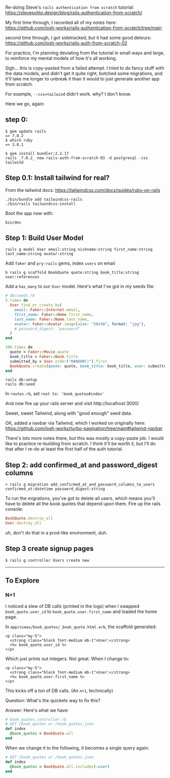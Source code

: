 Re-doing Steve's `rails authentication from scratch` tutorial: https://stevepolito.design/blog/rails-authentication-from-scratch/

My first time through, I recorded all of my notes here: https://github.com/josh-works/rails-authentication-from-scratch/tree/main

second time through, I got sidetracked, but it had some good detours: https://github.com/josh-works/rails-auth-from-scratch-02

For practice, I'm planning deviating from the tutorial in small ways and large, to reinforce my mental models of how it's all working.

Sigh... this is copy-pasted from a failed attempt. I tried to do fancy stuff with the data models, and didn't get it quite right, botched some migrations, and it'll take me longer to unbreak it than it would to just generate another app from scratch.

For example, `--css=tailwind` didn't work. why? I don't know.

Here we go, again:

## step 0: 

```
$ gem update rails 
=> 7.0.2
$ which ruby
=> 3.0.1

$ gem install bundler:2.2.17
rails _7.0.2_ new rails-auth-from-scratch-03 -d postgresql -css tailwind
```

## Step 0.1: Install tailwind for real?

From the tailwind docs: https://tailwindcss.com/docs/guides/ruby-on-rails

```
./bin/bundle add tailwindcss-rails
./bin/rails tailwindcss:install
```

Boot the app now with:

```
bin/dev
```

## Step 1: Build User Model

```
rails g model User email:string nickname:string first_name:string last_name:string avatar:string
```

Add `faker` and `pry-rails` gems, index `users` on email

```
b rails g scaffold BookQuote quote:string book_title:string user:references
```

Add a `has_many` to our `User` model. Here's what I've got in my seeds file:

```ruby
# db/seeds.rb
5.times do
  User.find_or_create_by(
    email: Faker::Internet.email,
    first_name: Faker::Name.first_name,
    last_name: Faker::Name.last_name,
    avatar: Faker::Avatar.image(size: "50x50", format: "jpg"),
    # password_digest: "password"
  )
end

100.times do 
  quote = Faker::Movie.quote
  book_title = Faker::Book.title
  submitted_by = User.order("RANDOM()").first
  BookQuote.create(quote: quote, book_title: book_title, user: submitted_by)
end
```

```
rails db:setup
rails db:seed
```
In `routes.rb`, set `root to: 'book_quotes#index'`


And now fire up your rails server and visit http://localhost:3000/

Sweet, sweet Tailwind, along with "good enough" seed data.

OK, added a navbar via Tailwind, which I worked on originally here: https://github.com/josh-works/turbo-pagination/tree/main#tailwind-navbar

There's lots more notes there, but this was mostly a copy-paste job. I would like to practice re-building from scratch. I think it'll be worth it, but I'll do that after I re-do at least the first half of the auth tutorial.


## Step 2: add confirmed_at and password_digest columns

```
> rails g migration add_confirmed_at_and_password_columns_to_users confirmed_at:datetime password_digest:string
```

To run the migrations, you've got to delete all users, which means you'll have to delete all the book quotes that depend upon them. Fire up the rails console:

```ruby
BookQuote.destroy_all
User.destroy_all
```

uh, don't do that in a prod-like environment, duh. 

## Step 3 create signup pages

```
$ rails g controller Users create new
```
-------------

## To Explore

### N+1

I noticed a slew of DB calls (printed in the logs) when I swapped `book_quote.user_id` to `book_quote.user.first_name` and loaded the home page.

In `app/views/book_quotes/_book_quote.html.erb`, the scaffold generated:

```HTML+ERB
<p class="my-5">
  <strong class="block font-medium mb-1">User:</strong>
  <%= book_quote.user_id %>
</p>
```

Which just prints out integers. Not great. When I change to:

```HTML+ERB
<p class="my-5">
  <strong class="block font-medium mb-1">User:</strong>
  <%= book_quote.user.first_name %>
</p>
```

This kicks off a ton of DB calls. (An `n+1`, technically)

Question: What's the quickets way to fix this?

Answer: 
Here's what we have:

```ruby
# book_quotes_controller.rb
# GET /book_quotes or /book_quotes.json
def index
  @book_quotes = BookQuote.all
end
```

When we change it to the following, it becomes a single query again:

```ruby
# GET /book_quotes or /book_quotes.json
def index
  @book_quotes = BookQuote.all.includes(:user)
end
```